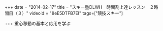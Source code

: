 +++
date = "2014-02-17"
title = "スキー塾DLWH　時間割上達レッスン　２時間目（３）"
videoid = "8eE5DTFB7EI"
tags=["競技スキー"]

+++
重心移動の基本と応用を学ぶ

